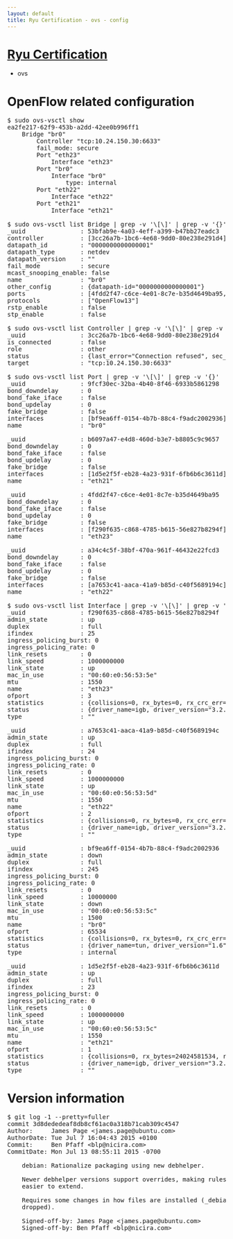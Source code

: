 ```yaml
---
layout: default
title: Ryu Certification - ovs - config
---
```

# [Ryu Certification](http://osrg.github.io/ryu/certification.html)
* ovs 

# OpenFlow related configuration
<pre>
$ sudo ovs-vsctl show
ea2fe217-62f9-453b-a2dd-42ee0b996ff1
    Bridge "br0"
        Controller "tcp:10.24.150.30:6633"
        fail_mode: secure
        Port "eth23"
            Interface "eth23"
        Port "br0"
            Interface "br0"
                type: internal
        Port "eth22"
            Interface "eth22"
        Port "eth21"
            Interface "eth21"

$ sudo ovs-vsctl list Bridge | grep -v '\[\]' | grep -v '{}'
_uuid               : 53bfab9e-4a03-4eff-a399-b47bb27eadc3
controller          : [3cc26a7b-1bc6-4e68-9dd0-80e238e291d4]
datapath_id         : "0000000000000001"
datapath_type       : netdev
datapath_version    : "<built-in>"
fail_mode           : secure
mcast_snooping_enable: false
name                : "br0"
other_config        : {datapath-id="0000000000000001"}
ports               : [4fdd2f47-c6ce-4e01-8c7e-b35d4649ba95, 9fcf30ec-32ba-4b40-8f46-6933b5861298, a34c4c5f-38bf-470a-961f-46432e22fcd3, b6097a47-e4d8-460d-b3e7-b8805c9c9657]
protocols           : ["OpenFlow13"]
rstp_enable         : false
stp_enable          : false

$ sudo ovs-vsctl list Controller | grep -v '\[\]' | grep -v '{}'
_uuid               : 3cc26a7b-1bc6-4e68-9dd0-80e238e291d4
is_connected        : false
role                : other
status              : {last_error="Connection refused", sec_since_disconnect="3", state=BACKOFF}
target              : "tcp:10.24.150.30:6633"

$ sudo ovs-vsctl list Port | grep -v '\[\]' | grep -v '{}'
_uuid               : 9fcf30ec-32ba-4b40-8f46-6933b5861298
bond_downdelay      : 0
bond_fake_iface     : false
bond_updelay        : 0
fake_bridge         : false
interfaces          : [bf9ea6ff-0154-4b7b-88c4-f9adc2002936]
name                : "br0"

_uuid               : b6097a47-e4d8-460d-b3e7-b8805c9c9657
bond_downdelay      : 0
bond_fake_iface     : false
bond_updelay        : 0
fake_bridge         : false
interfaces          : [1d5e2f5f-eb28-4a23-931f-6fb6b6c3611d]
name                : "eth21"

_uuid               : 4fdd2f47-c6ce-4e01-8c7e-b35d4649ba95
bond_downdelay      : 0
bond_fake_iface     : false
bond_updelay        : 0
fake_bridge         : false
interfaces          : [f290f635-c868-4785-b615-56e827b8294f]
name                : "eth23"

_uuid               : a34c4c5f-38bf-470a-961f-46432e22fcd3
bond_downdelay      : 0
bond_fake_iface     : false
bond_updelay        : 0
fake_bridge         : false
interfaces          : [a7653c41-aaca-41a9-b85d-c40f5689194c]
name                : "eth22"

$ sudo ovs-vsctl list Interface | grep -v '\[\]' | grep -v '{}'
_uuid               : f290f635-c868-4785-b615-56e827b8294f
admin_state         : up
duplex              : full
ifindex             : 25
ingress_policing_burst: 0
ingress_policing_rate: 0
link_resets         : 0
link_speed          : 1000000000
link_state          : up
mac_in_use          : "00:60:e0:56:53:5e"
mtu                 : 1550
name                : "eth23"
ofport              : 3
statistics          : {collisions=0, rx_bytes=0, rx_crc_err=0, rx_dropped=0, rx_errors=0, rx_frame_err=0, rx_over_err=0, rx_packets=0, tx_bytes=1176922500, tx_dropped=0, tx_errors=0, tx_packets=784615}
status              : {driver_name=igb, driver_version="3.2.10-k", firmware_version="2.10-9"}
type                : ""

_uuid               : a7653c41-aaca-41a9-b85d-c40f5689194c
admin_state         : up
duplex              : full
ifindex             : 24
ingress_policing_burst: 0
ingress_policing_rate: 0
link_resets         : 0
link_speed          : 1000000000
link_state          : up
mac_in_use          : "00:60:e0:56:53:5d"
mtu                 : 1550
name                : "eth22"
ofport              : 2
statistics          : {collisions=0, rx_bytes=0, rx_crc_err=0, rx_dropped=0, rx_errors=0, rx_frame_err=0, rx_over_err=0, rx_packets=0, tx_bytes=18089315792, tx_dropped=0, tx_errors=0, tx_packets=12064077}
status              : {driver_name=igb, driver_version="3.2.10-k", firmware_version="2.10-9"}
type                : ""

_uuid               : bf9ea6ff-0154-4b7b-88c4-f9adc2002936
admin_state         : down
duplex              : full
ifindex             : 245
ingress_policing_burst: 0
ingress_policing_rate: 0
link_resets         : 0
link_speed          : 10000000
link_state          : down
mac_in_use          : "00:60:e0:56:53:5c"
mtu                 : 1500
name                : "br0"
ofport              : 65534
statistics          : {collisions=0, rx_bytes=0, rx_crc_err=0, rx_dropped=0, rx_errors=0, rx_frame_err=0, rx_over_err=0, rx_packets=0, tx_bytes=0, tx_dropped=0, tx_errors=0, tx_packets=0}
status              : {driver_name=tun, driver_version="1.6", firmware_version="N/A"}
type                : internal

_uuid               : 1d5e2f5f-eb28-4a23-931f-6fb6b6c3611d
admin_state         : up
duplex              : full
ifindex             : 23
ingress_policing_burst: 0
ingress_policing_rate: 0
link_resets         : 0
link_speed          : 1000000000
link_state          : up
mac_in_use          : "00:60:e0:56:53:5c"
mtu                 : 1550
name                : "eth21"
ofport              : 1
statistics          : {collisions=0, rx_bytes=24024581534, rx_crc_err=0, rx_dropped=0, rx_errors=0, rx_frame_err=0, rx_over_err=0, rx_packets=16026376, tx_bytes=0, tx_dropped=0, tx_errors=0, tx_packets=0}
status              : {driver_name=igb, driver_version="3.2.10-k", firmware_version="2.10-9"}
type                : ""
</pre>

# Version information
<pre>
$ git log -1 --pretty=fuller
commit 3d8dededeaf8db8cf61ac0a318b71cab309c4547
Author:     James Page &lt;james.page@ubuntu.com&gt;
AuthorDate: Tue Jul 7 16:04:43 2015 +0100
Commit:     Ben Pfaff &lt;blp@nicira.com&gt;
CommitDate: Mon Jul 13 08:55:11 2015 -0700

    debian: Rationalize packaging using new debhelper.
    
    Newer debhelper versions support overrides, making rules files simpler and
    easier to extend.
    
    Requires some changes in how files are installed &#40;_debian build folder
    dropped&#41;.
    
    Signed-off-by: James Page &lt;james.page@ubuntu.com&gt;
    Signed-off-by: Ben Pfaff &lt;blp@nicira.com&gt;
</pre>
